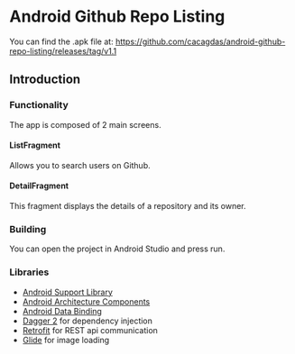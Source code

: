 
Android Github Repo Listing
===========================================================

You can find the .apk file at:
https://github.com/cacagdas/android-github-repo-listing/releases/tag/v1.1

Introduction
-------------

### Functionality
The app is composed of 2 main screens.

#### ListFragment
Allows you to search users on Github.

#### DetailFragment
This fragment displays the details of a repository and its owner.

### Building
You can open the project in Android Studio and press run.

### Libraries
* [Android Support Library][support-lib]
* [Android Architecture Components][arch]
* [Android Data Binding][data-binding]
* [Dagger 2][dagger2] for dependency injection
* [Retrofit][retrofit] for REST api communication
* [Glide][glide] for image loading


[support-lib]: https://developer.android.com/topic/libraries/support-library/index.html
[arch]: https://developer.android.com/arch
[data-binding]: https://developer.android.com/topic/libraries/data-binding/index.html
[dagger2]: https://google.github.io/dagger
[retrofit]: http://square.github.io/retrofit
[glide]: https://github.com/bumptech/glide
